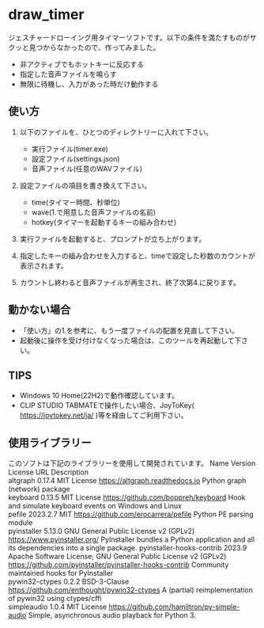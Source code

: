 # draw_timer

ジェスチャードローイング用タイマーソフトです。以下の条件を満たすものがサクッと見つからなかったので、作ってみました。
- 非アクティブでもホットキーに反応する
- 指定した音声ファイルを鳴らす
- 無限に待機し、入力があった時だけ動作する

## 使い方

1. 以下のファイルを、ひとつのディレクトリーに入れて下さい。
    - 実行ファイル(timer.exe)
    - 設定ファイル(settings.json)
    - 音声ファイル(任意のWAVファイル)

2. 設定ファイルの項目を書き換えて下さい。
    - time(タイマー時間、秒単位)
    - wave(1.で用意した音声ファイルの名前)
    - hotkey(タイマーを起動するキーの組み合わせ)

3. 実行ファイルを起動すると、プロンプトが立ち上がります。

4. 指定したキーの組み合わせを入力すると、timeで設定した秒数のカウントが表示されます。

5. カウントし終わると音声ファイルが再生され、終了次第4.に戻ります。

## 動かない場合

- 「使い方」の1.を参考に、もう一度ファイルの配置を見直して下さい。
- 起動後に操作を受け付けなくなった場合は、このツールを再起動して下さい。

## TIPS

- Windows 10 Home(22H2)で動作確認しています。
- CLIP STUDIO TABMATEで操作したい場合、JoyToKey( https://joytokey.net/ja/ )等を経由してご利用下さい。

## 使用ライブラリー

このソフトは下記のライブラリーを使用して開発されています。
Name                       Version   License                                                         URL                                                       Description                                                                              
altgraph                   0.17.4    MIT License                                                     https://altgraph.readthedocs.io                           Python graph (network) package                                                           
keyboard                   0.13.5    MIT License                                                     https://github.com/boppreh/keyboard                       Hook and simulate keyboard events on Windows and Linux                                   
pefile                     2023.2.7  MIT                                                             https://github.com/erocarrera/pefile                      Python PE parsing module                                                                 
pyinstaller                5.13.0    GNU General Public License v2 (GPLv2)                           https://www.pyinstaller.org/                              PyInstaller bundles a Python application and all its dependencies into a single package. 
pyinstaller-hooks-contrib  2023.9    Apache Software License; GNU General Public License v2 (GPLv2)  https://github.com/pyinstaller/pyinstaller-hooks-contrib  Community maintained hooks for PyInstaller                                               
pywin32-ctypes             0.2.2     BSD-3-Clause                                                    https://github.com/enthought/pywin32-ctypes               A (partial) reimplementation of pywin32 using ctypes/cffi                                
simpleaudio                1.0.4     MIT License                                                     https://github.com/hamiltron/py-simple-audio              Simple, asynchronous audio playback for Python 3.                                        
